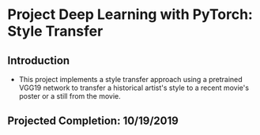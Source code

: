 # Project Deep Learning with PyTorch: Style Transfer

## Introduction
* This project implements a style transfer approach using a pretrained VGG19 network to transfer a historical artist's style to 
a recent movie's poster or a still from the movie.

## Projected Completion: 10/19/2019

